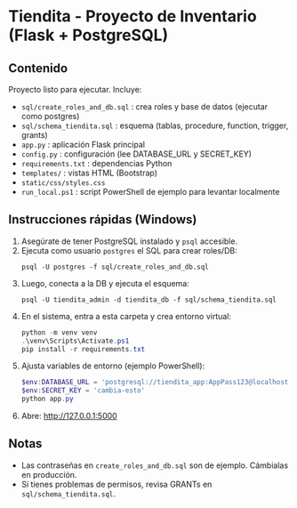 # Tiendita - Proyecto de Inventario (Flask + PostgreSQL)

## Contenido
Proyecto listo para ejecutar. Incluye:
- `sql/create_roles_and_db.sql` : crea roles y base de datos (ejecutar como postgres)
- `sql/schema_tiendita.sql` : esquema (tablas, procedure, function, trigger, grants)
- `app.py` : aplicación Flask principal
- `config.py` : configuración (lee DATABASE_URL y SECRET_KEY)
- `requirements.txt` : dependencias Python
- `templates/` : vistas HTML (Bootstrap)
- `static/css/styles.css`
- `run_local.ps1` : script PowerShell de ejemplo para levantar localmente

## Instrucciones rápidas (Windows)
1. Asegúrate de tener PostgreSQL instalado y `psql` accesible.
2. Ejecuta como usuario `postgres` el SQL para crear roles/DB:
   ```
   psql -U postgres -f sql/create_roles_and_db.sql
   ```
3. Luego, conecta a la DB y ejecuta el esquema:
   ```
   psql -U tiendita_admin -d tiendita_db -f sql/schema_tiendita.sql
   ```
4. En el sistema, entra a esta carpeta y crea entorno virtual:
   ```powershell
   python -m venv venv
   .\venv\Scripts\Activate.ps1
   pip install -r requirements.txt
   ```
5. Ajusta variables de entorno (ejemplo PowerShell):
   ```powershell
   $env:DATABASE_URL = 'postgresql://tiendita_app:AppPass123@localhost:5432/tiendita_db'
   $env:SECRET_KEY = 'cambia-esto'
   python app.py
   ```
6. Abre: http://127.0.0.1:5000

## Notas
- Las contraseñas en `create_roles_and_db.sql` son de ejemplo. Cámbialas en producción.
- Si tienes problemas de permisos, revisa GRANTs en `sql/schema_tiendita.sql`.
